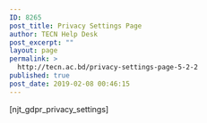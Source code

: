 ```yaml
---
ID: 8265
post_title: Privacy Settings Page
author: TECN Help Desk
post_excerpt: ""
layout: page
permalink: >
  http://tecn.ac.bd/privacy-settings-page-5-2-2
published: true
post_date: 2019-02-08 00:46:15
---
```

[njt_gdpr_privacy_settings]
